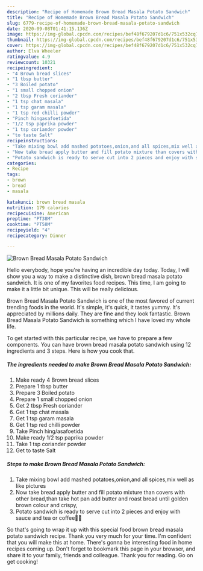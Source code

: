 ```yaml
---
description: "Recipe of Homemade Brown Bread Masala Potato Sandwich"
title: "Recipe of Homemade Brown Bread Masala Potato Sandwich"
slug: 6779-recipe-of-homemade-brown-bread-masala-potato-sandwich
date: 2020-09-08T01:41:15.136Z
image: https://img-global.cpcdn.com/recipes/bef48f679207d1c6/751x532cq70/brown-bread-masala-potato-sandwich-recipe-main-photo.jpg
thumbnail: https://img-global.cpcdn.com/recipes/bef48f679207d1c6/751x532cq70/brown-bread-masala-potato-sandwich-recipe-main-photo.jpg
cover: https://img-global.cpcdn.com/recipes/bef48f679207d1c6/751x532cq70/brown-bread-masala-potato-sandwich-recipe-main-photo.jpg
author: Elva Wheeler
ratingvalue: 4.9
reviewcount: 10321
recipeingredient:
- "4 Brown bread slices"
- "1 tbsp butter"
- "3 Boiled potato"
- "1 small chopped onion"
- "2 tbsp Fresh coriander"
- "1 tsp chat masala"
- "1 tsp garam masala"
- "1 tsp red chilli powder"
- "Pinch hingasafoetida"
- "1/2 tsp paprika powder"
- "1 tsp coriander powder"
- "to taste Salt"
recipeinstructions:
- "Take mixing bowl add mashed potatoes,onion,and all spices,mix well as like pictures"
- "Now take bread apply butter and fill potato mixture than covers with other bread,than take hot pan add butter and roast bread until golden brown colour and crispy,"
- "Potato sandwich is ready to serve cut into 2 pieces and enjoy with sauce and tea or coffee💓🥙"
categories:
- Recipe
tags:
- brown
- bread
- masala

katakunci: brown bread masala 
nutrition: 179 calories
recipecuisine: American
preptime: "PT38M"
cooktime: "PT58M"
recipeyield: "4"
recipecategory: Dinner

---
```



![Brown Bread Masala Potato Sandwich](https://img-global.cpcdn.com/recipes/bef48f679207d1c6/751x532cq70/brown-bread-masala-potato-sandwich-recipe-main-photo.jpg)

Hello everybody, hope you're having an incredible day today. Today, I will show you a way to make a distinctive dish, brown bread masala potato sandwich. It is one of my favorites food recipes. This time, I am going to make it a little bit unique. This will be really delicious.



Brown Bread Masala Potato Sandwich is one of the most favored of current trending foods in the world. It's simple, it's quick, it tastes yummy. It's appreciated by millions daily. They are fine and they look fantastic. Brown Bread Masala Potato Sandwich is something which I have loved my whole life.


To get started with this particular recipe, we have to prepare a few components. You can have brown bread masala potato sandwich using 12 ingredients and 3 steps. Here is how you cook that.

<!--inarticleads1-->

##### The ingredients needed to make Brown Bread Masala Potato Sandwich:

1. Make ready 4 Brown bread slices
1. Prepare 1 tbsp butter
1. Prepare 3 Boiled potato
1. Prepare 1 small chopped onion
1. Get 2 tbsp Fresh coriander
1. Get 1 tsp chat masala
1. Get 1 tsp garam masala
1. Get 1 tsp red chilli powder
1. Take Pinch hing/asafoetida
1. Make ready 1/2 tsp paprika powder
1. Take 1 tsp coriander powder
1. Get to taste Salt




<!--inarticleads2-->

##### Steps to make Brown Bread Masala Potato Sandwich:

1. Take mixing bowl add mashed potatoes,onion,and all spices,mix well as like pictures
1. Now take bread apply butter and fill potato mixture than covers with other bread,than take hot pan add butter and roast bread until golden brown colour and crispy,
1. Potato sandwich is ready to serve cut into 2 pieces and enjoy with sauce and tea or coffee💓🥙




So that's going to wrap it up with this special food brown bread masala potato sandwich recipe. Thank you very much for your time. I'm confident that you will make this at home. There's gonna be interesting food in home recipes coming up. Don't forget to bookmark this page in your browser, and share it to your family, friends and colleague. Thank you for reading. Go on get cooking!
